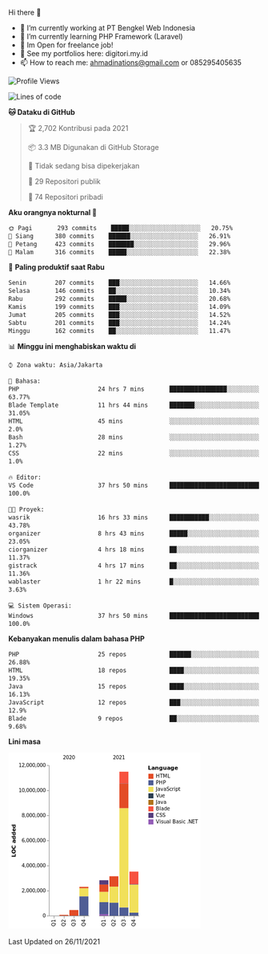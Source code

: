 Hi there 👋

- 🔭 I’m currently working at PT Bengkel Web Indonesia
- 🌱 I’m currently learning PHP Framework (Laravel)
- 📂 Im Open for freelance job!
- 🧷 See my portfolios here: digitori.my.id
- 📫 How to reach me: ahmadinations@gmail.com or 085295405635


<!--START_SECTION:waka-->
![Profile Views](http://img.shields.io/badge/Profil%20dilihat-1-blue)

![Lines of code](https://img.shields.io/badge/Sejak%20Hello%20World%20aku%20telah%20menulis-23.9%20million%20baris%20kode-blue)

**🐱 Dataku di GitHub** 

> 🏆 2,702 Kontribusi pada 2021
 > 
> 📦 3.3 MB Digunakan di GitHub Storage 
 > 
> 🚫 Tidak sedang bisa dipekerjakan
 > 
> 📜 29 Repositori publik 
 > 
> 🔑 74 Repositori pribadi  
 > 
**Aku orangnya nokturnal 🦉** 

```text
🌞 Pagi       293 commits    █████░░░░░░░░░░░░░░░░░░░░   20.75% 
🌆 Siang      380 commits    ██████░░░░░░░░░░░░░░░░░░░   26.91% 
🌃 Petang     423 commits    ███████░░░░░░░░░░░░░░░░░░   29.96% 
🌙 Malam      316 commits    █████░░░░░░░░░░░░░░░░░░░░   22.38%

```
📅 **Paling produktif saat Rabu** 

```text
Senin        207 commits    ███░░░░░░░░░░░░░░░░░░░░░░   14.66% 
Selasa       146 commits    ██░░░░░░░░░░░░░░░░░░░░░░░   10.34% 
Rabu         292 commits    █████░░░░░░░░░░░░░░░░░░░░   20.68% 
Kamis        199 commits    ███░░░░░░░░░░░░░░░░░░░░░░   14.09% 
Jumat        205 commits    ███░░░░░░░░░░░░░░░░░░░░░░   14.52% 
Sabtu        201 commits    ███░░░░░░░░░░░░░░░░░░░░░░   14.24% 
Minggu       162 commits    ██░░░░░░░░░░░░░░░░░░░░░░░   11.47%

```


📊 **Minggu ini menghabiskan waktu di** 

```text
⌚︎ Zona waktu: Asia/Jakarta

💬 Bahasa: 
PHP                      24 hrs 7 mins       ████████████████░░░░░░░░░   63.77% 
Blade Template           11 hrs 44 mins      ███████░░░░░░░░░░░░░░░░░░   31.05% 
HTML                     45 mins             ░░░░░░░░░░░░░░░░░░░░░░░░░   2.0% 
Bash                     28 mins             ░░░░░░░░░░░░░░░░░░░░░░░░░   1.27% 
CSS                      22 mins             ░░░░░░░░░░░░░░░░░░░░░░░░░   1.0%

🔥 Editor: 
VS Code                  37 hrs 50 mins      █████████████████████████   100.0%

🐱‍💻 Proyek: 
wasrik                   16 hrs 33 mins      ███████████░░░░░░░░░░░░░░   43.78% 
organizer                8 hrs 43 mins       █████░░░░░░░░░░░░░░░░░░░░   23.05% 
ciorganizer              4 hrs 18 mins       ██░░░░░░░░░░░░░░░░░░░░░░░   11.37% 
gistrack                 4 hrs 17 mins       ██░░░░░░░░░░░░░░░░░░░░░░░   11.36% 
wablaster                1 hr 22 mins        █░░░░░░░░░░░░░░░░░░░░░░░░   3.63%

💻 Sistem Operasi: 
Windows                  37 hrs 50 mins      █████████████████████████   100.0%

```

**Kebanyakan menulis dalam bahasa PHP** 

```text
PHP                      25 repos            ██████░░░░░░░░░░░░░░░░░░░   26.88% 
HTML                     18 repos            ████░░░░░░░░░░░░░░░░░░░░░   19.35% 
Java                     15 repos            ████░░░░░░░░░░░░░░░░░░░░░   16.13% 
JavaScript               12 repos            ███░░░░░░░░░░░░░░░░░░░░░░   12.9% 
Blade                    9 repos             ██░░░░░░░░░░░░░░░░░░░░░░░   9.68%

```


**Lini masa**

![Chart not found](https://raw.githubusercontent.com/MuhamadAhmadin/MuhamadAhmadin/master/charts/bar_graph.png) 


 Last Updated on 26/11/2021
<!--END_SECTION:waka-->
